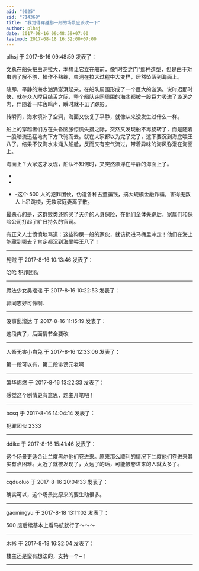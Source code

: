 ```yaml
---
aid: "9025"
zid: "714368"
title: "我觉得穿越那一刻的场景应该改一下"
author: plhsj
date: 2017-08-16 09:48:59+07:00
lastmod: 2017-08-18 16:32:00+07:00
---
```


plhsj 于 2017-8-16 09:48:59 发表了：

文总在船头把虫洞拉大，本想让它立在船前，像“时空之门”那种造型，但是由于对虫洞了解不够，操作不熟练，虫洞在拉大过程中大变样，居然坠落到海面上。

随即，平静的海水汹涌澎湃起来，在船队周围形成了一个巨大的漩涡。说时迟那时快，就在众人瞠目结舌之际，整个船队连同周围的海水都被一股巨力吸进了漩涡之内，伴随着一阵轰鸣声，瞬时就不见了踪影。

转瞬间，海水填补了空洞，海面又恢复了平静，就像从来没发生过什么一样。

船上的穿越者们方在头昏脑胀惊慌失措之际，突然又发现船不再旋转了，而是随着一股暗流迅猛地向下方飞驰而去。就在大家都以为完了完了，这下要沉到海底喂王八了，结果不仅海水未涌入船舱，反而又有空气流过，带着异味的海风弥漫在海面上。

海面上？大家这才发现，船队不知何时，又突然漂浮在平静的海面上了。

-

-

- -这个 500 人的犯罪团伙，伪造各种古董骗钱，搞大规模金融诈骗，害得无数人上吊跳楼，无数家庭妻离子散。

最恶心的是，这群败类还购买了天价的人身保险，在他们全体失踪后，家属们和保险公司打起了旷日持久的官司。

有正义人士愤愤地骂道：这些狗屎一般的家伙，就该扔进马桶里冲走！他们在海上能藏到哪去？肯定都沉到海里喂王八了！

---

髡贼 于 2017-8-16 10:13:46 发表了：

哈哈 犯罪团伙

---

魔法少女吴瑶瑶 于 2017-8-16 10:22:53 发表了：

郭同志好可怜啊.

---

没事乱溜达 于 2017-8-16 11:15:19 发表了：

这段爽了，后面情节全要改

---

人畜无害小白免 于 2017-8-16 12:33:06 发表了：

第一段可以有，第二段诽谤元老啊

---

繁华烬燃 于 2017-8-16 13:22:33 发表了：

感觉这个剧情更有意思，题主开笔吧！

---

bcsq 于 2017-8-16 14:04:14 发表了：

犯罪团伙 2333

---

ddike 于 2017-8-16 15:41:46 发表了：

这个场景更适合让兰度黑尔他们卷进来。原来那么顺利的情况下兰度他们卷进来其实有点困难。太近了就被发现了，太远了的话，可能被卷进来的人就太多了。

---

cqduoluo 于 2017-8-16 20:04:33 发表了：

确实可以，这个场景比原来的要生动很多。

---

gaomingyu 于 2017-8-18 13:11:02 发表了：

500 废后续基本上看马航就行了～～～

---

木彬 于 2017-8-18 16:32:04 发表了：

楼主还是蛮有想法的，支持一个~！

---
